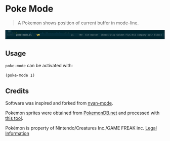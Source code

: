 # Poke Mode

> A Pokemon shows position of current buffer in mode-line.

![Demo GIF](/docs/demo.gif)

## Usage

`poke-mode` can be activated with:

```elisp
(poke-mode 1)
```

## Credits

Software was inspired and forked from [nyan-mode](https://github.com/TeMPOraL/nyan-mode).

Pokemon sprites were obtained from [PokemonDB.net](https://img.pokemondb.net/sprites/)
and processed with [this tool](https://github.com/RyanMillerC/poke-position-images).

Pokémon is property of Nintendo/Creatures Inc./GAME FREAK inc.
[Legal Information](https://www.pokemon.com/us/legal/)
